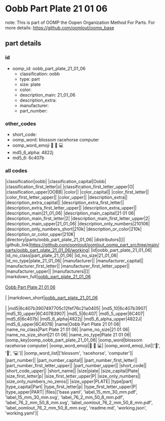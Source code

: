 # Oobb Part Plate 21 01 06  

note: This is part of OOMP the Oopen Organization Method For Parts. For more details: https://github.com/oomlout/oomp_base

##  part details





### id
* oomp_id: oobb_part_plate_21_01_06
  * classification: oobb
  * type: part
  * size: plate
  * color: 
  * description_main: 21_01_06
  * description_extra: 
  * manufacturer: 
  * part_number: 

### other_codes
* short_code: 
* oomp_word: blossom racehorse computer
* oomp_word_emoji :blossom: :racehorse: :computer:
* md5_6_alpha: 4822j
* md5_6: 6c407b

### all codes 
|classification|oobb|
|classification_capital|Oobb|
|classification_first_letter|o|
|classification_first_letter_upper|O|
|classification_upper|OOBB|
|color||
|color_capital||
|color_first_letter||
|color_first_letter_upper||
|color_upper||
|description_extra||
|description_extra_capital||
|description_extra_first_letter||
|description_extra_first_letter_upper||
|description_extra_upper||
|description_main|21_01_06|
|description_main_capital|21 01 06|
|description_main_first_letter|2|
|description_main_first_letter_upper|2|
|description_main_upper|21_01_06|
|description_only_numbers|210106|
|description_only_numbers_short|210k|
|description_or_color|210k|
|description_or_color_upper|210K|
|directory|parts/oobb_part_plate_21_01_06|
|distributors|[]|
|github_link|https://github.com/oomlout/oomlout_oomp_part_src/tree/main/parts/oobb_part_plate_21_01_06/working|
|id|oobb_part_plate_21_01_06|
|id_no_class|part_plate_21_01_06|
|id_no_size|21_01_06|
|id_no_type|plate_21_01_06|
|manufacturer||
|manufacturer_capital||
|manufacturer_first_letter||
|manufacturer_first_letter_upper||
|manufacturer_upper||
|manufacturers|[]|
|markdown_full|[oobb_part_plate_21_01_06](https://github.com/oomlout/oomlout_oomp_part_src/tree/main/parts/oobb_part_plate_21_01_06/working)<br>[](https://github.com/oomlout/oomlout_oomp_part_src/tree/main/parts/oobb_part_plate_21_01_06/working)<br>[Oobb Part Plate 21 01 06](https://github.com/oomlout/oomlout_oomp_part_src/tree/main/parts/oobb_part_plate_21_01_06/working)<br><br>|
|markdown_short|[oobb_part_plate_21_01_06](https://github.com/oomlout/oomlout_oomp_part_src/tree/main/parts/oobb_part_plate_21_01_06/working)<br><br>|
|md5|6c407b3907497705c12fef76c21a0405|
|md5_10|6c407b3907|
|md5_10_upper|6C407B3907|
|md5_5|6c407|
|md5_5_upper|6C407|
|md5_6|6c407b|
|md5_6_alpha|4822j|
|md5_6_alpha_upper|4822J|
|md5_6_upper|6C407B|
|name|Oobb Part Plate 21 01 06|
|name_no_class|Part Plate 21 01 06|
|name_no_size|21 01 06|
|name_no_size_short|21 01 06|
|name_no_type|Plate 21 01 06|
|oomp_key|oomp_oobb_part_plate_21_01_06|
|oomp_word|blossom racehorse computer|
|oomp_word_emoji|:blossom: :racehorse: :computer:|
|oomp_word_emoji_list|[':blossom:', ':racehorse:', ':computer:']|
|oomp_word_list|['blossom', 'racehorse', 'computer']|
|part_number||
|part_number_capital||
|part_number_first_letter||
|part_number_first_letter_upper||
|part_number_upper||
|short_code||
|short_code_upper||
|short_name||
|size|plate|
|size_capital|Plate|
|size_first_letter|p|
|size_first_letter_upper|P|
|size_only_numbers||
|size_only_numbers_no_zeros||
|size_upper|PLATE|
|type|part|
|type_capital|Part|
|type_first_letter|p|
|type_first_letter_upper|P|
|type_upper|PART|
|files|['base.yaml', 'label_15_mm_30_mm.pdf', 'label_15_mm_30_mm.svg', 'label_76_2_mm_50_8_mm.pdf', 'label_76_2_mm_50_8_mm.svg', 'label_oomlout_76_2_mm_50_8_mm.pdf', 'label_oomlout_76_2_mm_50_8_mm.svg', 'readme.md', 'working.json', 'working.yaml']|
